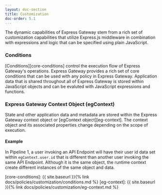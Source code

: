```yaml
---
layout: doc-section
title: Customization
doc-order: 5.1
---
```


The dynamic capabilities of Express Gateway stem from a rich set of customization capabilities that utilize Express.js middleware in combination with expressions and logic that can be specified using plain JavaScript.

### Conditions
[Conditions][core-conditions] control the execution flow of Express Gateway's operations. Express Gateway provides a rich set of core conditions that can be used with any policy in Express Gateway. Application data that is shared throughout all of Express Gateway is stored within JavaScript objects and can be evaluted with JavaScript expressions and functions.

### Express Gateway Context Object (egContext)
State and other application data and metadata are stored within the Express Gateway context object or [egContext object][eg-context].  The context object and its associated properties change depending on the scope of execution.

#### Example
In Pipeline 1, a user invoking an API Endpoint will have their user id data set within `egContext.user.id` that is different than another user invoking the same API Endpoint. Although it is the same object, the runtime context create different instances of the same object and data.

[core-conditions]: {{ site.baseurl }}{% link docs/policies/customization/conditions.md %}
[eg-context]: {{ site.baseurl }}{% link docs/policies/customization/eg-context.md %}
